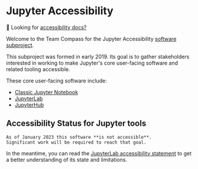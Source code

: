# Jupyter Accessibility

🔔 Looking for [accessibility docs?](accessibility-docs)

Welcome to the Team Compass for the Jupyter Accessibility [software subproject](https://jupyter.org/governance/software_subprojects.html).

This subproject was formed in early 2019.
Its goal is to gather stakeholders interested in working to make Jupyter's
core user-facing software and related tooling accessible.

These core user-facing software include:

- [Classic Jupyter Notebook](https://github.com/jupyter/notebook)
- [JupyterLab](https://github.com/jupyterlab/jupyterlab)
- [JupyterHub](https://github.com/jupyterhub/jupyterhub)

## Accessibility Status for Jupyter tools

```{warning}
As of January 2023 this software **is not accessible**.
Significant work will be required to reach that goal.
```

In the meantime, you can read the
[JupyterLab accessibility statement](../resources/JupyterLab-a11y-statement.md)
to get a better understanding of its state and limitations.

